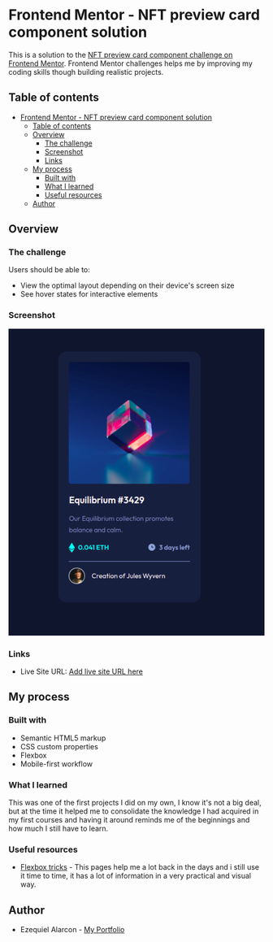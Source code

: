 # Frontend Mentor - NFT preview card component solution

This is a solution to the [NFT preview card component challenge on Frontend Mentor](https://www.frontendmentor.io/challenges/nft-preview-card-component-SbdUL_w0U). Frontend Mentor challenges helps me by improving my coding skills though building realistic projects. 

## Table of contents

- [Frontend Mentor - NFT preview card component solution](#frontend-mentor---nft-preview-card-component-solution)
  - [Table of contents](#table-of-contents)
  - [Overview](#overview)
    - [The challenge](#the-challenge)
    - [Screenshot](#screenshot)
    - [Links](#links)
  - [My process](#my-process)
    - [Built with](#built-with)
    - [What I learned](#what-i-learned)
    - [Useful resources](#useful-resources)
  - [Author](#author)

## Overview

### The challenge

Users should be able to:

- View the optimal layout depending on their device's screen size
- See hover states for interactive elements

### Screenshot

![](./images/nft_screenshot.png)


### Links

- Live Site URL: [Add live site URL here](https://eze-alarcon.github.io/ntf_card/)

## My process

### Built with

- Semantic HTML5 markup
- CSS custom properties
- Flexbox
- Mobile-first workflow


### What I learned

This was one of the first projects I did on my own, I know it's not a big deal, but at the time it helped me to consolidate the knowledge I had acquired in my first courses and having it around reminds me of the beginnings and how much I still have to learn.

### Useful resources

- [Flexbox tricks](https://css-tricks.com/snippets/css/a-guide-to-flexbox/) - This pages help me a lot back in the days and i still use it time to time, it has a lot of information in a very practical and visual way.

## Author

- Ezequiel Alarcon - [My Portfolio](https://www.your-site.com)